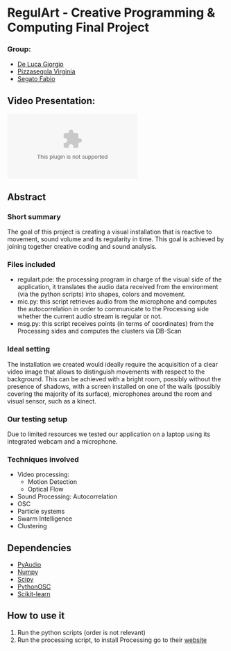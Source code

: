 # RegulArt - Creative Programming & Computing Final Project

### Group:
* [De Luca Giorgio](mailto:giorgio.deluca@mail.polimi.it)
* [Pizzasegola Virginia](mailto:virginia.pizzasegola@mail.polimi.it)
* [Segato Fabio](mailto:fabio1.segato@mail.polimi.it)

## Video Presentation:

![placeholder](link_to_vid.com)

## Abstract
### Short summary
The goal of this project is creating a visual installation that is reactive to movement, sound volume and its regularity in time. This goal is achieved by joining together creative coding and sound analysis.
### Files included
* regulart.pde: the processing program in charge of the visual side of the application, it translates the audio data received from the environment (via the python scripts) into shapes, colors and movement.
* mic.py: this script retrieves audio from the microphone and computes the autocorrelation in order to communicate to the Processing side whether the current audio stream is regular or not.
* msg.py: this script receives points (in terms of coordinates) from the Processing sides and computes the clusters via DB-Scan 
### Ideal setting
The installation we created would ideally require the acquisition of a clear video image that allows to distinguish movements with respect to the background. This can be achieved with a bright room, possibly without the presence of shadows, with a screen installed on one of the walls (possibly covering the majority of its surface), microphones around the room and visual sensor, such as a kinect.
### Our testing setup
Due to limited resources we tested our application on a laptop using its integrated webcam and a microphone.
### Techniques involved
* Video processing: 
  * Motion Detection
  * Optical Flow
* Sound Processing: Autocorrelation
* OSC
* Particle systems
* Swarm Intelligence
* Clustering
## Dependencies
* [PyAudio](https://pypi.org/project/PyAudio/)
* [Numpy](https://numpy.org/)
* [Scipy](https://www.scipy.org/)
* [PythonOSC](https://pypi.org/project/python-osc/)
* [Scikit-learn](https://scikit-learn.org/stable/)
 
## How to use it
1. Run the python scripts (order is not relevant)
2. Run the processing script, to install Processing go to their [website](https://processing.org/)

